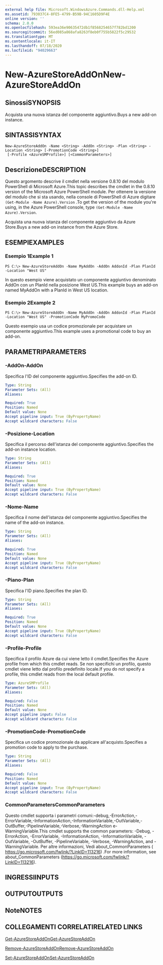 ```yaml
---
external help file: Microsoft.WindowsAzure.Commands.dll-Help.xml
ms.assetid: 793037C4-8FE5-4799-B59B-94C1605D9F4E
online version: ''
schema: 2.0.0
ms.openlocfilehash: 593ea36e90635472db1f8568254657f782bd1200
ms.sourcegitcommit: 56ed085a868afa8263f8eb0f755b5822f5c29532
ms.translationtype: MT
ms.contentlocale: it-IT
ms.lasthandoff: 07/18/2020
ms.locfileid: "94029663"
---
```

# <span data-ttu-id="a9121-101">New-AzureStoreAddOn</span><span class="sxs-lookup"><span data-stu-id="a9121-101">New-AzureStoreAddOn</span></span>

## <span data-ttu-id="a9121-102">Sinossi</span><span class="sxs-lookup"><span data-stu-id="a9121-102">SYNOPSIS</span></span>
<span data-ttu-id="a9121-103">Acquista una nuova istanza del componente aggiuntivo.</span><span class="sxs-lookup"><span data-stu-id="a9121-103">Buys a new add-on instance.</span></span>

## <span data-ttu-id="a9121-104">SINTASSI</span><span class="sxs-lookup"><span data-stu-id="a9121-104">SYNTAX</span></span>

```
New-AzureStoreAddOn -Name <String> -AddOn <String> -Plan <String> -Location <String> [-PromotionCode <String>]
 [-Profile <AzureSMProfile>] [<CommonParameters>]
```

## <span data-ttu-id="a9121-105">Descrizione</span><span class="sxs-lookup"><span data-stu-id="a9121-105">DESCRIPTION</span></span>
<span data-ttu-id="a9121-106">Questo argomento descrive il cmdlet nella versione 0.8.10 del modulo PowerShell di Microsoft Azure.</span><span class="sxs-lookup"><span data-stu-id="a9121-106">This topic describes the cmdlet in the 0.8.10 version of the Microsoft Azure PowerShell module.</span></span>
<span data-ttu-id="a9121-107">Per ottenere la versione del modulo che si sta usando, nella console di PowerShell di Azure digitare `(Get-Module -Name Azure).Version` .</span><span class="sxs-lookup"><span data-stu-id="a9121-107">To get the version of the module you're using, in the Azure PowerShell console, type `(Get-Module -Name Azure).Version`.</span></span>

<span data-ttu-id="a9121-108">Acquista una nuova istanza del componente aggiuntivo da Azure Store.</span><span class="sxs-lookup"><span data-stu-id="a9121-108">Buys a new add-on instance from the Azure Store.</span></span>

## <span data-ttu-id="a9121-109">ESEMPI</span><span class="sxs-lookup"><span data-stu-id="a9121-109">EXAMPLES</span></span>

### <span data-ttu-id="a9121-110">Esempio 1</span><span class="sxs-lookup"><span data-stu-id="a9121-110">Example 1</span></span>
```
PS C:\> New-AzureStoreAddOn -Name MyAddOn -AddOn AddonId -Plan PlanId -Location "West US"
```

<span data-ttu-id="a9121-111">In questo esempio viene acquistato un componente aggiuntivo denominato AddOn con un PlanId nella posizione West US.</span><span class="sxs-lookup"><span data-stu-id="a9121-111">This example buys an add-on named MyAddOn with a PlanId in West US location.</span></span>

### <span data-ttu-id="a9121-112">Esempio 2</span><span class="sxs-lookup"><span data-stu-id="a9121-112">Example 2</span></span>
```
PS C:\> New-AzureStoreAddOn -Name MyAddOn -AddOn AddonId -Plan PlanId -Location "West US" -PromotionCode MyPromoCode
```

<span data-ttu-id="a9121-113">Questo esempio usa un codice promozionale per acquistare un componente aggiuntivo.</span><span class="sxs-lookup"><span data-stu-id="a9121-113">This example uses a promotional code to buy an add-on.</span></span>

## <span data-ttu-id="a9121-114">PARAMETRI</span><span class="sxs-lookup"><span data-stu-id="a9121-114">PARAMETERS</span></span>

### <span data-ttu-id="a9121-115">-AddOn</span><span class="sxs-lookup"><span data-stu-id="a9121-115">-AddOn</span></span>
<span data-ttu-id="a9121-116">Specifica l'ID del componente aggiuntivo.</span><span class="sxs-lookup"><span data-stu-id="a9121-116">Specifies the add-on ID.</span></span>

```yaml
Type: String
Parameter Sets: (All)
Aliases: 

Required: True
Position: Named
Default value: None
Accept pipeline input: True (ByPropertyName)
Accept wildcard characters: False
```

### <span data-ttu-id="a9121-117">-Posizione</span><span class="sxs-lookup"><span data-stu-id="a9121-117">-Location</span></span>
<span data-ttu-id="a9121-118">Specifica il percorso dell'istanza del componente aggiuntivo.</span><span class="sxs-lookup"><span data-stu-id="a9121-118">Specifies the add-on instance location.</span></span>

```yaml
Type: String
Parameter Sets: (All)
Aliases: 

Required: True
Position: Named
Default value: None
Accept pipeline input: True (ByPropertyName)
Accept wildcard characters: False
```

### <span data-ttu-id="a9121-119">-Nome</span><span class="sxs-lookup"><span data-stu-id="a9121-119">-Name</span></span>
<span data-ttu-id="a9121-120">Specifica il nome dell'istanza del componente aggiuntivo.</span><span class="sxs-lookup"><span data-stu-id="a9121-120">Specifies the name of the add-on instance.</span></span>

```yaml
Type: String
Parameter Sets: (All)
Aliases: 

Required: True
Position: Named
Default value: None
Accept pipeline input: True (ByPropertyName)
Accept wildcard characters: False
```

### <span data-ttu-id="a9121-121">-Piano</span><span class="sxs-lookup"><span data-stu-id="a9121-121">-Plan</span></span>
<span data-ttu-id="a9121-122">Specifica l'ID piano.</span><span class="sxs-lookup"><span data-stu-id="a9121-122">Specifies the plan ID.</span></span>

```yaml
Type: String
Parameter Sets: (All)
Aliases: 

Required: True
Position: Named
Default value: None
Accept pipeline input: True (ByPropertyName)
Accept wildcard characters: False
```

### <span data-ttu-id="a9121-123">-Profile</span><span class="sxs-lookup"><span data-stu-id="a9121-123">-Profile</span></span>
<span data-ttu-id="a9121-124">Specifica il profilo Azure da cui viene letto il cmdlet.</span><span class="sxs-lookup"><span data-stu-id="a9121-124">Specifies the Azure profile from which this cmdlet reads.</span></span>
<span data-ttu-id="a9121-125">Se non specifichi un profilo, questo cmdlet viene letto dal profilo predefinito locale.</span><span class="sxs-lookup"><span data-stu-id="a9121-125">If you do not specify a profile, this cmdlet reads from the local default profile.</span></span>

```yaml
Type: AzureSMProfile
Parameter Sets: (All)
Aliases: 

Required: False
Position: Named
Default value: None
Accept pipeline input: False
Accept wildcard characters: False
```

### <span data-ttu-id="a9121-126">-PromotionCode</span><span class="sxs-lookup"><span data-stu-id="a9121-126">-PromotionCode</span></span>
<span data-ttu-id="a9121-127">Specifica un codice promozionale da applicare all'acquisto.</span><span class="sxs-lookup"><span data-stu-id="a9121-127">Specifies a promotion code to apply to the purchase.</span></span>

```yaml
Type: String
Parameter Sets: (All)
Aliases: 

Required: False
Position: Named
Default value: None
Accept pipeline input: True (ByPropertyName)
Accept wildcard characters: False
```

### <span data-ttu-id="a9121-128">CommonParameters</span><span class="sxs-lookup"><span data-stu-id="a9121-128">CommonParameters</span></span>
<span data-ttu-id="a9121-129">Questo cmdlet supporta i parametri comuni:-debug,-ErrorAction,-ErrorVariable,-InformationAction,-InformationVariable,-OutVariable,-OutBuffer,-PipelineVariable,-Verbose,-WarningAction e-WarningVariable.</span><span class="sxs-lookup"><span data-stu-id="a9121-129">This cmdlet supports the common parameters: -Debug, -ErrorAction, -ErrorVariable, -InformationAction, -InformationVariable, -OutVariable, -OutBuffer, -PipelineVariable, -Verbose, -WarningAction, and -WarningVariable.</span></span> <span data-ttu-id="a9121-130">Per altre informazioni, Vedi about_CommonParameters ( https://go.microsoft.com/fwlink/?LinkID=113216) .</span><span class="sxs-lookup"><span data-stu-id="a9121-130">For more information, see about_CommonParameters (https://go.microsoft.com/fwlink/?LinkID=113216).</span></span>

## <span data-ttu-id="a9121-131">INGRESSI</span><span class="sxs-lookup"><span data-stu-id="a9121-131">INPUTS</span></span>

## <span data-ttu-id="a9121-132">OUTPUT</span><span class="sxs-lookup"><span data-stu-id="a9121-132">OUTPUTS</span></span>

## <span data-ttu-id="a9121-133">Note</span><span class="sxs-lookup"><span data-stu-id="a9121-133">NOTES</span></span>

## <span data-ttu-id="a9121-134">COLLEGAMENTI CORRELATI</span><span class="sxs-lookup"><span data-stu-id="a9121-134">RELATED LINKS</span></span>

[<span data-ttu-id="a9121-135">Get-AzureStoreAddOn</span><span class="sxs-lookup"><span data-stu-id="a9121-135">Get-AzureStoreAddOn</span></span>](./Get-AzureStoreAddOn.md)

[<span data-ttu-id="a9121-136">Remove-AzureStoreAddOn</span><span class="sxs-lookup"><span data-stu-id="a9121-136">Remove-AzureStoreAddOn</span></span>](./Remove-AzureStoreAddOn.md)

[<span data-ttu-id="a9121-137">Set-AzureStoreAddOn</span><span class="sxs-lookup"><span data-stu-id="a9121-137">Set-AzureStoreAddOn</span></span>](./Set-AzureStoreAddOn.md)


